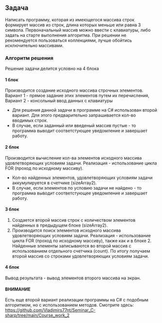 ## Задача
Написать программу, которая из имеющегося массива строк формирует массив из строк, длина которых меньше или равна 3 символа. Первоначальный массив можно ввести с клавиатуры, либо задать на старте выполнения алгоритма. При решении не рекомендуется пользоваться коллекциями, лучше обойтись исключительно массивами.

### Алгоритм решения
Решение задачи делится условно на 4 блока

#### 1 блок
Производится создание исходного массива строчных элементов.
Вариант 1 - прямое задание этих элементов путем их перечисления,
Вариант 2 - консольный ввод данных с клавиатуры
* Для решения данной задачи в программе на C# использован второй вариант.
Для этого предварительно запрашивается кол-во вводимых строк.
* В случае, если заданный или введеный массив пустые - то программа выводит соответстующее уведомление и завершает работу.

#### 2 блок
Производится вычисление кол-ва элементов исходного массива удовлетворяющих условиям задачи. Реализация - использование цикла FOR (проход по исходному массиву).
* Кол-во найденных элементов, удовлетворяющих условиям задачи аккумулируется в счетчике (sizeArray2).
* В случае, если элементов по условию задачи не найдено - то программа выводит соответстующее уведомление и завершает работу.

#### 3 блок
1. Создается второй массив строк с количеством элементов найденных в предыдущем блоке (sizeArray2).
2. Производится поиск элементов исходного массива удовлетворяющих условиям задачи. Реализация - использование цикла FOR (проход по исходному массиву), также как и в блоке 2. Найденные элементы записываются во второй массив с использованием отдельного счетчика (count).
По итогу получаем второй массив со строками удовлетворяющих условиям задачи.

#### 4 блок
Вывод результата - вывод элементов второго массива на экран.


#### ВНИМАНИЕ
Есть еще второй вариант реализации программы на C# с подобным алгоритмом, но с использованием методов. Смотрите здесь: https://github.com/Vladimirs77nt/Seminar_C-sharp/tree/main/Course_work_2